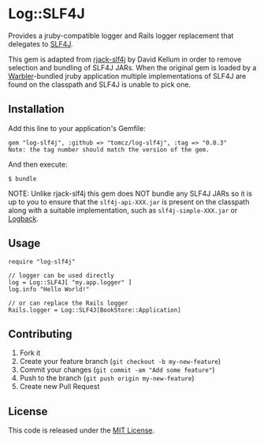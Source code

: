 # Log::SLF4J

Provides a jruby-compatible logger and Rails logger replacement that delegates to [SLF4J](http://www.slf4j.org/).

This gem is adapted from [rjack-slf4j](https://github.com/dekellum/rjack) by David Kellum in order to remove selection and bundling of SLF4J JARs. When the original gem is loaded by a [Warbler](https://github.com/jruby/warbler)-bundled jruby application multiple implementations of SLF4J are found on the classpath and SLF4J is unable to pick one.

## Installation

Add this line to your application's Gemfile:

    gem "log-slf4j", :github => "tomcz/log-slf4j", :tag => "0.0.3"
    Note: the tag number should match the version of the gem.

And then execute:

    $ bundle

NOTE: Unlike rjack-slf4j this gem does NOT bundle any SLF4J JARs so it is up to you to ensure that the `slf4j-api-XXX.jar` is present on the classpath along with a suitable implementation, such as `slf4j-simple-XXX.jar` or [Logback](http://logback.qos.ch/).

## Usage

    require "log-slf4j"

    // logger can be used directly
    log = Log::SLF4J[ "my.app.logger" ]
    log.info "Hello World!"

    // or can replace the Rails logger
    Rails.logger = Log::SLF4J[BookStore::Application]

## Contributing

1. Fork it
2. Create your feature branch (`git checkout -b my-new-feature`)
3. Commit your changes (`git commit -am "Add some feature"`)
4. Push to the branch (`git push origin my-new-feature`)
5. Create new Pull Request

## License

This code is released under the [MIT License](http://www.opensource.org/licenses/mit-license.php).
